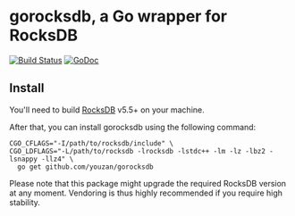 # gorocksdb, a Go wrapper for RocksDB

[![Build Status](https://travis-ci.org/youzan/gorocksdb.png)](https://travis-ci.org/youzan/gorocksdb) [![GoDoc](https://godoc.org/github.com/youzan/gorocksdb?status.png)](http://godoc.org/github.com/youzan/gorocksdb)

## Install

You'll need to build [RocksDB](https://github.com/facebook/rocksdb) v5.5+ on your machine.

After that, you can install gorocksdb using the following command:

    CGO_CFLAGS="-I/path/to/rocksdb/include" \
    CGO_LDFLAGS="-L/path/to/rocksdb -lrocksdb -lstdc++ -lm -lz -lbz2 -lsnappy -llz4" \
      go get github.com/youzan/gorocksdb

Please note that this package might upgrade the required RocksDB version at any moment.
Vendoring is thus highly recommended if you require high stability.